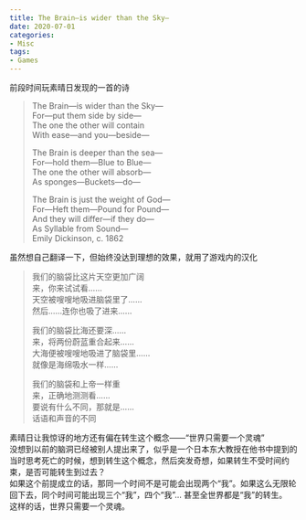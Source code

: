 ```yaml
---
title: The Brain—is wider than the Sky— 
date: 2020-07-01
categories:
- Misc
tags:
- Games
---
```


前段时间玩素晴日发现的一首的诗   

>The Brain—is wider than the Sky—  
>For—put them side by side—  
>The one the other will contain  
>With ease—and you—beside—  
>  
>The Brain is deeper than the sea—  
>For—hold them—Blue to Blue—  
>The one the other will absorb—  
>As sponges—Buckets—do—  
>  
>The Brain is just the weight of God—  
>For—Heft them—Pound for Pound—  
>And they will differ—if they do—  
>As Syllable from Sound—  
>Emily Dickinson, c. 1862  

虽然想自己翻译一下，但始终没达到理想的效果，就用了游戏内的汉化

>我们的脑袋比这片天空更加广阔  
>来，你来试试看......  
>天空被嗖嗖地吸进脑袋里了......   
>然后......连你也吸了进来......  
>  
>我们的脑袋比海还要深......  
>来，将两份蔚蓝重合起来......  
>大海便被嗖嗖地吸进了脑袋里......  
>就像是海绵吸水一样...... 
>
>我们的脑袋和上帝一样重  
>来，正确地测测看......  
>要说有什么不同，那就是......  
>话语和声音的不同  
  
素晴日让我惊讶的地方还有偏在转生这个概念——“世界只需要一个灵魂”  
没想到以前的脑洞已经被别人提出来了，似乎是一个日本东大教授在他书中提到的   
当时思考死亡的时候，想到转生这个概念，然后突发奇想，如果转生不受时间约束，是否可能转生到过去？  
如果这个前提成立的话，那同一个时间不是可能会出现两个“我”。如果这么无限轮回下去，同个时间可能出现三个“我”，四个“我”... 甚至全世界都是“我”的转生。  
这样的话，世界只需要一个灵魂。  
